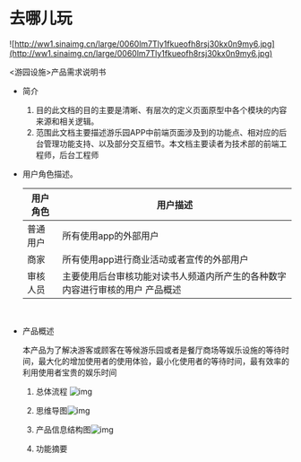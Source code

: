 # 去哪儿玩





![http://ww1.sinaimg.cn/large/0060lm7Tly1fkueofh8rsj30kx0n9my6.jpg](http://ww1.sinaimg.cn/large/0060lm7Tly1fkueofh8rsj30kx0n9my6.jpg)



<游园设施>产品需求说明书

- 简介
  1. 目的此文档的目的主要是清晰、有层次的定义页面原型中各个模块的内容来源和相关逻辑。
  2. 范围此文档主要描述游乐园APP中前端页面涉及到的功能点、相对应的后台管理功能支持、以及部分交互细节。本文档主要读者为技术部的前端工程师，后台工程师


- 用户角色描述。

  | 用户角色 | 用户描述                                    |
  | ---- | --------------------------------------- |
  | 普通用户 | 所有使用app的外部用户                            |
  | 商家   | 所有使用app进行商业活动或者宣传的外部用户                  |
  | 审核人员 | 主要使用后台审核功能对读书人频道内所产生的各种数字内容进行审核的用户 产品概述 |

  ​

- 产品概述

  ​	本产品为了解决游客或顾客在等候游乐园或者是餐厅商场等娱乐设施的等待时间，最大化的增加使用者的使用体验，最小化使用者的等待时间，最有效率的利用使用者宝贵的娱乐时间

  1. 总体流程	![img](file:///C:\Users\hasee\AppData\Local\Temp\ksohtml\wpsD0EC.tmp.jpg)
  2. 思维导图![img](file:///C:\Users\hasee\AppData\Local\Temp\ksohtml\wpsD0ED.tmp.jpg)

   

  3. 产品信息结构图![img](file:///C:\Users\hasee\AppData\Local\Temp\ksohtml\wpsD0EE.tmp.jpg)
  4. 功能摘要